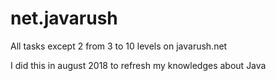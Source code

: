 # net.javarush
All tasks except 2 from 3 to 10 levels on javarush.net

I did this in august 2018 to refresh my knowledges about Java
